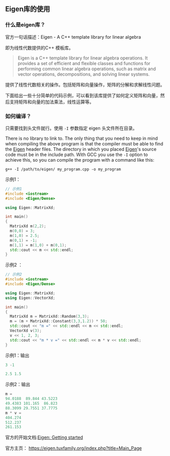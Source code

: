 ## Eigen库的使用

### 什么是eigen库？

官方一句话描述：Eigen - A C++ template library for linear algebra

即为线性代数提供的C++ 模板库。

> Eigen is a C++ template library for linear algebra operations. It provides a set of efficient and flexible classes and functions for performing common linear algebra operations, such as matrix and vector operations, decompositions, and solving linear systems.

提供了线性代数相关的操作。包括矩阵和向量操作，矩阵的分解和求解线性问题。

下面给出一些十分简单的代码示例，可以看到该库提供了如何定义矩阵和向量，然后支持矩阵和向量的加法乘法，线性运算等。

### 如何编译？

只需要找到头文件就行。使用 `-I` 参数指定 eigen 头文件所在目录。

There is no library to link to. The only thing that you need to keep in mind when compiling the above program is that the compiler must be able to find the [Eigen](https://eigen.tuxfamily.org/dox/namespaceEigen.html "Namespace containing all symbols from the Eigen library.") header files. The directory in which you placed [Eigen](https://eigen.tuxfamily.org/dox/namespaceEigen.html "Namespace containing all symbols from the Eigen library.")'s source code must be in the include path. With GCC you use the `-I` option to achieve this, so you can compile the program with a command like this:

```shell
g++ -I /path/to/eigen/ my_program.cpp -o my_program
```

示例1：

```cpp
// 示例1
#include <iostream>
#include <Eigen/Dense>

using Eigen::MatrixXd;

int main()
{
  MatrixXd m(2,2);
  m(0,0) = 3;
  m(1,0) = 2.5;
  m(0,1) = -1;
  m(1,1) = m(1,0) + m(0,1);
  std::cout << m << std::endl;
}
```

示例2 ：

```cpp
// 示例2
#include <iostream>
#include <Eigen/Dense>

using Eigen::MatrixXd;
using Eigen::VectorXd;

int main()
{
  MatrixXd m = MatrixXd::Random(3,3);
  m = (m + MatrixXd::Constant(3,3,1.2)) * 50;
  std::cout << "m =" << std::endl << m << std::endl;
  VectorXd v(3);
  v << 1, 2, 3;
  std::cout << "m * v =" << std::endl << m * v << std::endl;
}
```

示例1：输出

```cpp
3 -1

2.5 1.5
```

示例2：输出

```cpp
m =
94.0188  89.844 43.5223
49.4383 101.165  86.823
88.3099 29.7551 37.7775
m * v =
404.274
512.237
261.153
```

官方的开始文档:[Eigen: Getting started](https://eigen.tuxfamily.org/dox/GettingStarted.html)

官方主页： https://eigen.tuxfamily.org/index.php?title=Main_Page
